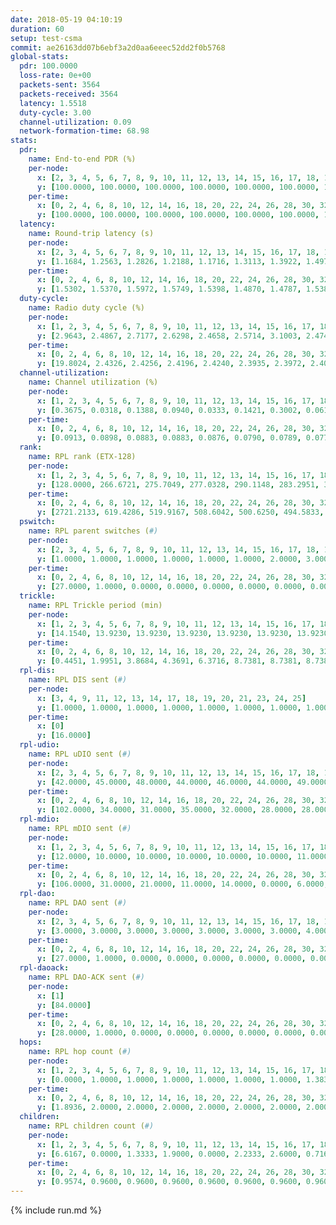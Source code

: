 ```yaml
---
date: 2018-05-19 04:10:19
duration: 60
setup: test-csma
commit: ae26163dd07b6ebf3a2d0aa6eeec52dd2f0b5768
global-stats:
  pdr: 100.0000
  loss-rate: 0e+00
  packets-sent: 3564
  packets-received: 3564
  latency: 1.5518
  duty-cycle: 3.00
  channel-utilization: 0.09
  network-formation-time: 68.98
stats:
  pdr:
    name: End-to-end PDR (%)
    per-node:
      x: [2, 3, 4, 5, 6, 7, 8, 9, 10, 11, 12, 13, 14, 15, 16, 17, 18, 19, 20, 21, 22, 23, 24, 25]
      y: [100.0000, 100.0000, 100.0000, 100.0000, 100.0000, 100.0000, 100.0000, 100.0000, 100.0000, 100.0000, 100.0000, 100.0000, 100.0000, 100.0000, 100.0000, 100.0000, 100.0000, 100.0000, 100.0000, 100.0000, 100.0000, 100.0000, 100.0000, 100.0000]
    per-time:
      x: [0, 2, 4, 6, 8, 10, 12, 14, 16, 18, 20, 22, 24, 26, 28, 30, 32, 34, 36, 38, 40, 42, 44, 46, 48, 50, 52, 54, 56, 58, 60]
      y: [100.0000, 100.0000, 100.0000, 100.0000, 100.0000, 100.0000, 100.0000, 100.0000, 100.0000, 100.0000, 100.0000, 100.0000, 100.0000, 100.0000, 100.0000, 100.0000, 100.0000, 100.0000, 100.0000, 100.0000, 100.0000, 100.0000, 100.0000, 100.0000, 100.0000, 100.0000, 100.0000, 100.0000, 100.0000, 100.0000, null]
  latency:
    name: Round-trip latency (s)
    per-node:
      x: [2, 3, 4, 5, 6, 7, 8, 9, 10, 11, 12, 13, 14, 15, 16, 17, 18, 19, 20, 21, 22, 23, 24, 25]
      y: [1.1684, 1.2563, 1.2826, 1.2188, 1.1716, 1.3113, 1.3922, 1.4979, 1.4309, 1.3863, 1.4849, 1.4614, 1.7066, 1.5834, 1.5364, 1.4932, 1.7911, 1.7148, 1.7894, 1.8278, 1.8672, 1.8473, 1.9489, 2.0179]
    per-time:
      x: [0, 2, 4, 6, 8, 10, 12, 14, 16, 18, 20, 22, 24, 26, 28, 30, 32, 34, 36, 38, 40, 42, 44, 46, 48, 50, 52, 54, 56, 58, 60]
      y: [1.5302, 1.5370, 1.5972, 1.5749, 1.5398, 1.4870, 1.4787, 1.5380, 1.5196, 1.5182, 1.5235, 1.5563, 1.5419, 1.5524, 1.5458, 1.5739, 1.5512, 1.5355, 1.5263, 1.5899, 1.5062, 1.5824, 1.5667, 1.5475, 1.5615, 1.6240, 1.5599, 1.5714, 1.6310, 1.6010, null]
  duty-cycle:
    name: Radio duty cycle (%)
    per-node:
      x: [1, 2, 3, 4, 5, 6, 7, 8, 9, 10, 11, 12, 13, 14, 15, 16, 17, 18, 19, 20, 21, 23, 24, 25]
      y: [2.9643, 2.4867, 2.7177, 2.6298, 2.4658, 2.5714, 3.1003, 2.4749, 3.2252, 2.9284, 2.9285, 2.8890, 2.6693, 3.3051, 3.2158, 3.0648, 3.0490, 2.8495, 3.4320, 3.1399, 3.3630, 2.8874, 3.7035, 3.8742]
    per-time:
      x: [0, 2, 4, 6, 8, 10, 12, 14, 16, 18, 20, 22, 24, 26, 28, 30, 32, 34, 36, 38, 40, 42, 44, 46, 48, 50, 52, 54, 56, 58]
      y: [19.8024, 2.4326, 2.4256, 2.4196, 2.4240, 2.3935, 2.3972, 2.4013, 2.4091, 2.3966, 2.4100, 2.4154, 2.4013, 2.4102, 2.4494, 2.4278, 2.4185, 2.4342, 2.4030, 2.4137, 2.4170, 2.4062, 2.4353, 2.4169, 2.4160, 2.4214, 2.4078, 2.4270, 2.4429, 2.4433]
  channel-utilization:
    name: Channel utilization (%)
    per-node:
      x: [1, 2, 3, 4, 5, 6, 7, 8, 9, 10, 11, 12, 13, 14, 15, 16, 17, 18, 19, 20, 21, 23, 24, 25]
      y: [0.3675, 0.0318, 0.1388, 0.0940, 0.0333, 0.1421, 0.3002, 0.0618, 0.0331, 0.0339, 0.0428, 0.0359, 0.0824, 0.0357, 0.1507, 0.1125, 0.0676, 0.1203, 0.0655, 0.0338, 0.0484, 0.0393, 0.0356, 0.0377]
    per-time:
      x: [0, 2, 4, 6, 8, 10, 12, 14, 16, 18, 20, 22, 24, 26, 28, 30, 32, 34, 36, 38, 40, 42, 44, 46, 48, 50, 52, 54, 56, 58]
      y: [0.0913, 0.0898, 0.0883, 0.0883, 0.0876, 0.0790, 0.0789, 0.0777, 0.0856, 0.0795, 0.0842, 0.0859, 0.0831, 0.0863, 0.1030, 0.0920, 0.0894, 0.0950, 0.0848, 0.0913, 0.0904, 0.0877, 0.1001, 0.0896, 0.0912, 0.0939, 0.0870, 0.0965, 0.1023, 0.1012]
  rank:
    name: RPL rank (ETX-128)
    per-node:
      x: [1, 2, 3, 4, 5, 6, 7, 8, 9, 10, 11, 12, 13, 14, 15, 16, 17, 18, 19, 20, 21, 23, 24, 25]
      y: [128.0000, 266.6721, 275.7049, 277.0328, 290.1148, 283.2951, 331.3934, 448.8710, 646.3810, 488.6129, 453.7049, 549.4677, 458.6774, 717.7619, 581.1774, 527.0164, 545.6721, 755.4062, 696.6393, 821.8226, 828.3333, 974.8033, 2026.9231, 1988.1250]
    per-time:
      x: [0, 2, 4, 6, 8, 10, 12, 14, 16, 18, 20, 22, 24, 26, 28, 30, 32, 34, 36, 38, 40, 42, 44, 46, 48, 50, 52, 54, 56, 58]
      y: [2721.2133, 619.4286, 519.9167, 508.6042, 500.6250, 494.5833, 499.3958, 505.7708, 499.4082, 479.8163, 477.6458, 485.7500, 494.3265, 527.5417, 593.2245, 606.6800, 581.3000, 547.4583, 547.0000, 545.3750, 548.3958, 558.7800, 549.0208, 544.2500, 534.7083, 533.2292, 561.9167, 550.8600, 565.2000, 578.6735]
  pswitch:
    name: RPL parent switches (#)
    per-node:
      x: [2, 3, 4, 5, 6, 7, 8, 9, 10, 11, 12, 13, 14, 15, 16, 17, 18, 19, 20, 21, 23, 24, 25]
      y: [1.0000, 1.0000, 1.0000, 1.0000, 1.0000, 1.0000, 2.0000, 3.0000, 2.0000, 1.0000, 2.0000, 2.0000, 3.0000, 2.0000, 1.0000, 1.0000, 4.0000, 1.0000, 2.0000, 3.0000, 1.0000, 5.0000, 4.0000]
    per-time:
      x: [0, 2, 4, 6, 8, 10, 12, 14, 16, 18, 20, 22, 24, 26, 28, 30, 32, 34, 36, 38, 40, 42, 44, 46, 48, 50, 52, 54, 56, 58]
      y: [27.0000, 1.0000, 0.0000, 0.0000, 0.0000, 0.0000, 0.0000, 0.0000, 1.0000, 1.0000, 0.0000, 0.0000, 1.0000, 0.0000, 1.0000, 2.0000, 2.0000, 0.0000, 2.0000, 0.0000, 0.0000, 2.0000, 0.0000, 0.0000, 0.0000, 0.0000, 0.0000, 2.0000, 2.0000, 1.0000]
  trickle:
    name: RPL Trickle period (min)
    per-node:
      x: [1, 2, 3, 4, 5, 6, 7, 8, 9, 10, 11, 12, 13, 14, 15, 16, 17, 18, 19, 20, 21, 23, 24, 25]
      y: [14.1540, 13.9230, 13.9230, 13.9230, 13.9230, 13.9230, 13.9230, 13.9804, 13.5818, 13.5190, 13.7753, 13.8350, 13.5190, 13.8581, 13.8350, 13.7753, 13.7753, 13.9488, 13.7093, 13.2283, 13.8386, 13.7093, 13.5546, 13.6768]
    per-time:
      x: [0, 2, 4, 6, 8, 10, 12, 14, 16, 18, 20, 22, 24, 26, 28, 30, 32, 34, 36, 38, 40, 42, 44, 46, 48, 50, 52, 54, 56, 58]
      y: [0.4451, 1.9951, 3.8684, 4.3691, 6.3716, 8.7381, 8.7381, 8.7381, 10.1648, 17.1196, 17.4763, 17.4763, 17.4763, 17.4763, 17.4763, 17.4763, 17.4763, 17.4763, 17.4763, 17.4763, 17.4763, 17.4763, 17.4763, 17.4763, 17.4763, 17.4763, 17.4763, 17.4763, 17.4763, 17.4763]
  rpl-dis:
    name: RPL DIS sent (#)
    per-node:
      x: [3, 4, 9, 11, 12, 13, 14, 17, 18, 19, 20, 21, 23, 24, 25]
      y: [1.0000, 1.0000, 1.0000, 1.0000, 1.0000, 1.0000, 1.0000, 1.0000, 1.0000, 1.0000, 1.0000, 1.0000, 1.0000, 1.0000, 2.0000]
    per-time:
      x: [0]
      y: [16.0000]
  rpl-udio:
    name: RPL uDIO sent (#)
    per-node:
      x: [2, 3, 4, 5, 6, 7, 8, 9, 10, 11, 12, 13, 14, 15, 16, 17, 18, 19, 20, 21, 23, 24, 25]
      y: [42.0000, 45.0000, 48.0000, 44.0000, 46.0000, 44.0000, 49.0000, 44.0000, 46.0000, 45.0000, 47.0000, 48.0000, 44.0000, 51.0000, 45.0000, 44.0000, 50.0000, 46.0000, 46.0000, 46.0000, 47.0000, 51.0000, 42.0000]
    per-time:
      x: [0, 2, 4, 6, 8, 10, 12, 14, 16, 18, 20, 22, 24, 26, 28, 30, 32, 34, 36, 38, 40, 42, 44, 46, 48, 50, 52, 54, 56, 58, 60]
      y: [102.0000, 34.0000, 31.0000, 35.0000, 32.0000, 28.0000, 28.0000, 35.0000, 33.0000, 31.0000, 35.0000, 30.0000, 31.0000, 39.0000, 34.0000, 36.0000, 36.0000, 33.0000, 33.0000, 32.0000, 29.0000, 33.0000, 33.0000, 33.0000, 32.0000, 34.0000, 34.0000, 32.0000, 34.0000, 28.0000, 10.0000]
  rpl-mdio:
    name: RPL mDIO sent (#)
    per-node:
      x: [1, 2, 3, 4, 5, 6, 7, 8, 9, 10, 11, 12, 13, 14, 15, 16, 17, 18, 19, 20, 21, 23, 24, 25]
      y: [12.0000, 10.0000, 10.0000, 10.0000, 10.0000, 10.0000, 11.0000, 10.0000, 11.0000, 12.0000, 10.0000, 10.0000, 12.0000, 10.0000, 10.0000, 10.0000, 10.0000, 10.0000, 10.0000, 14.0000, 10.0000, 10.0000, 10.0000, 13.0000]
    per-time:
      x: [0, 2, 4, 6, 8, 10, 12, 14, 16, 18, 20, 22, 24, 26, 28, 30, 32, 34, 36, 38, 40, 42, 44, 46, 48, 50, 52]
      y: [106.0000, 31.0000, 21.0000, 11.0000, 14.0000, 0.0000, 6.0000, 11.0000, 5.0000, 2.0000, 0.0000, 0.0000, 0.0000, 3.0000, 6.0000, 4.0000, 4.0000, 7.0000, 0.0000, 0.0000, 0.0000, 0.0000, 4.0000, 7.0000, 4.0000, 7.0000, 2.0000]
  rpl-dao:
    name: RPL DAO sent (#)
    per-node:
      x: [2, 3, 4, 5, 6, 7, 8, 9, 10, 11, 12, 13, 14, 15, 16, 17, 18, 19, 20, 21, 23, 24, 25]
      y: [3.0000, 3.0000, 3.0000, 3.0000, 3.0000, 3.0000, 3.0000, 4.0000, 4.0000, 3.0000, 3.0000, 4.0000, 4.0000, 3.0000, 3.0000, 3.0000, 4.0000, 3.0000, 4.0000, 4.0000, 3.0000, 6.0000, 4.0000]
    per-time:
      x: [0, 2, 4, 6, 8, 10, 12, 14, 16, 18, 20, 22, 24, 26, 28, 30, 32, 34, 36, 38, 40, 42, 44, 46, 48, 50, 52, 54, 56, 58, 60]
      y: [27.0000, 1.0000, 0.0000, 0.0000, 0.0000, 0.0000, 0.0000, 0.0000, 1.0000, 1.0000, 0.0000, 0.0000, 1.0000, 0.0000, 20.0000, 3.0000, 2.0000, 0.0000, 2.0000, 0.0000, 0.0000, 2.0000, 0.0000, 0.0000, 0.0000, 0.0000, 0.0000, 2.0000, 14.0000, 3.0000, 1.0000]
  rpl-daoack:
    name: RPL DAO-ACK sent (#)
    per-node:
      x: [1]
      y: [84.0000]
    per-time:
      x: [0, 2, 4, 6, 8, 10, 12, 14, 16, 18, 20, 22, 24, 26, 28, 30, 32, 34, 36, 38, 40, 42, 44, 46, 48, 50, 52, 54, 56, 58, 60]
      y: [28.0000, 1.0000, 0.0000, 0.0000, 0.0000, 0.0000, 0.0000, 0.0000, 1.0000, 1.0000, 0.0000, 0.0000, 1.0000, 0.0000, 21.0000, 3.0000, 2.0000, 0.0000, 2.0000, 1.0000, 0.0000, 2.0000, 0.0000, 0.0000, 0.0000, 0.0000, 0.0000, 2.0000, 15.0000, 3.0000, 1.0000]
  hops:
    name: RPL hop count (#)
    per-node:
      x: [1, 2, 3, 4, 5, 6, 7, 8, 9, 10, 11, 12, 13, 14, 15, 16, 17, 18, 19, 20, 21, 22, 23, 24, 25]
      y: [0.0000, 1.0000, 1.0000, 1.0000, 1.0000, 1.0000, 1.0000, 1.3833, 2.3833, 2.0000, 2.0000, 2.0000, 2.0000, 2.4833, 2.4500, 2.0000, 2.0000, 2.4833, 3.0000, 3.4500, 3.4500, 3.4500, 3.4833, 3.8644, 3.9322]
    per-time:
      x: [0, 2, 4, 6, 8, 10, 12, 14, 16, 18, 20, 22, 24, 26, 28, 30, 32, 34, 36, 38, 40, 42, 44, 46, 48, 50, 52, 54, 56, 58]
      y: [1.8936, 2.0000, 2.0000, 2.0000, 2.0000, 2.0000, 2.0000, 2.0000, 2.0000, 2.0000, 2.0800, 2.0800, 2.0800, 2.0800, 2.1200, 2.1200, 2.2000, 2.2800, 2.2400, 2.2000, 2.2000, 2.2200, 2.2400, 2.2400, 2.2400, 2.2400, 2.2400, 2.4800, 2.4800, 2.5200]
  children:
    name: RPL children count (#)
    per-node:
      x: [1, 2, 3, 4, 5, 6, 7, 8, 9, 10, 11, 12, 13, 14, 15, 16, 17, 18, 19, 20, 21, 22, 23, 24, 25]
      y: [6.6167, 0.0000, 1.3333, 1.9000, 0.0000, 2.2333, 2.6000, 0.7167, 0.0000, 0.0000, 0.3500, 0.0000, 0.4833, 0.0000, 2.3667, 1.4000, 0.2833, 1.8000, 0.9661, 0.0000, 0.4167, 0.2000, 0.2500, 0.0000, 0.0508]
    per-time:
      x: [0, 2, 4, 6, 8, 10, 12, 14, 16, 18, 20, 22, 24, 26, 28, 30, 32, 34, 36, 38, 40, 42, 44, 46, 48, 50, 52, 54, 56, 58]
      y: [0.9574, 0.9600, 0.9600, 0.9600, 0.9600, 0.9600, 0.9600, 0.9600, 0.9600, 0.9600, 0.9600, 0.9600, 0.9600, 0.9600, 0.9600, 0.9600, 0.9600, 0.9600, 0.9600, 0.9600, 0.9600, 0.9600, 0.9600, 0.9600, 0.9600, 0.9600, 0.9600, 0.9600, 0.9600, 0.9600]
---
```


{% include run.md %}
